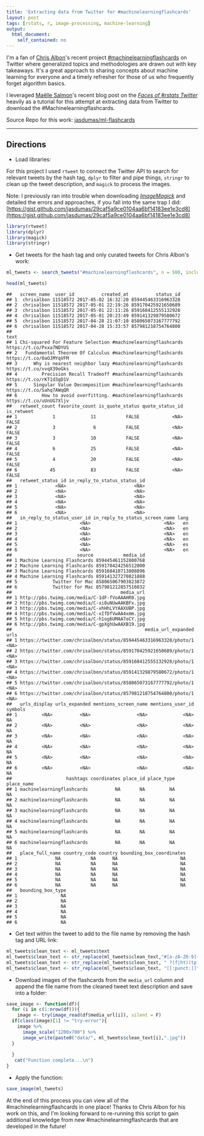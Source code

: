 ```yaml
---
title: 'Extracting data from Twitter for #machinelearningflashcards'
layout: post
tags: [rstats, r, image-processing, machine-learning]
output: 
  html_document: 
    self_contained: no
---
```




I'm a fan of [Chris Albon](https://chrisalbon.com/)'s recent project [#machinelearningflashcards](https://twitter.com/hashtag/machinelearningflashcards?src=hash) on Twitter where generalized topics and methodologies are drawn out with key takeaways. It's a great approach to sharing concepts about machine learning for everyone and a timely refresher for those of us who frequently forget algorithm basics.

I leveraged [Maëlle Salmon](https://github.com/maelle)'s recent blog post on the [*Faces of #rstats Twitter*](http://www.masalmon.eu/2017/03/19/facesofr/) heavily as a tutorial for this attempt at extracting data from Twitter to download the #Machinelearningflashcards.

Source Repo for this work: [jasdumas/ml-flashcards](https://github.com/jasdumas/ml-flashcards)
___

## Directions

- Load libraries:

For this project I used `rtweet` to connect the Twitter API to search for relevant tweets by the hash tag, `dplyr` to filter and pipe things, `stringr` to clean up the tweet description, and `magick` to process the images. 

Note: I previously ran into trouble when downloading [*ImageMagick*](https://www.imagemagick.org/script/index.php) and detailed the errors and approaches, if you fall into the same trap I did: [https://gist.github.com/jasdumas/29caf5a9ce0104aa6bf14183ee1e3cd8](https://gist.github.com/jasdumas/29caf5a9ce0104aa6bf14183ee1e3cd8)

```r
library(rtweet)
library(dplyr)
library(magick)
library(stringr)
```

- Get tweets for the hash tag and only curated tweets for Chris Albon's work: 

```r
ml_tweets <- search_tweets("#machinelearningflashcards", n = 500, include_rts = FALSE) %>% filter(screen_name == 'chrisalbon')
```


```r
head(ml_tweets)
```

```
##   screen_name  user_id          created_at          status_id
## 1  chrisalbon 11518572 2017-05-02 16:32:20 859445463316963328
## 2  chrisalbon 11518572 2017-05-01 22:19:26 859170425921650689
## 3  chrisalbon 11518572 2017-05-01 22:11:26 859168412555132928
## 4  chrisalbon 11518572 2017-05-01 20:23:49 859141329879580672
## 5  chrisalbon 11518572 2017-04-28 21:07:10 858065073167777792
## 6  chrisalbon 11518572 2017-04-28 15:33:57 857981218754764800
##                                                                                   text
## 1 Chi-squared For Feature Selection #machinelearningflashcards https://t.co/Pxxa7NDYUS
## 2   Fundamental Theorem Of Calculus #machinelearningflashcards https://t.co/0aOJMYqVFM
## 3      Why is nearest neighbor lazy #machinelearningflashcards https://t.co/vvqX39oGks
## 4         Precision Recall Tradeoff #machinelearningflashcards https://t.co/rKT1d3gD1V
## 5      Singular Value Decomposition #machinelearningflashcards https://t.co/Sahq7AWqQR
## 6         How to avoid overfitting. #machinelearningflashcards https://t.co/uUnUG7Xljv
##   retweet_count favorite_count is_quote_status quote_status_id is_retweet
## 1             1             11           FALSE            <NA>      FALSE
## 2             3              6           FALSE            <NA>      FALSE
## 3             3             10           FALSE            <NA>      FALSE
## 4             6             25           FALSE            <NA>      FALSE
## 5             4             20           FALSE            <NA>      FALSE
## 6            45             83           FALSE            <NA>      FALSE
##   retweet_status_id in_reply_to_status_status_id
## 1              <NA>                         <NA>
## 2              <NA>                         <NA>
## 3              <NA>                         <NA>
## 4              <NA>                         <NA>
## 5              <NA>                         <NA>
## 6              <NA>                         <NA>
##   in_reply_to_status_user_id in_reply_to_status_screen_name lang
## 1                       <NA>                           <NA>   en
## 2                       <NA>                           <NA>   en
## 3                       <NA>                           <NA>   en
## 4                       <NA>                           <NA>   en
## 5                       <NA>                           <NA>   es
## 6                       <NA>                           <NA>   en
##                        source           media_id
## 1 Machine Learning Flashcards 859445461152800768
## 2 Machine Learning Flashcards 859170424256512000
## 3 Machine Learning Flashcards 859168410713808896
## 4 Machine Learning Flashcards 859141327270821888
## 5             Twitter for Mac 858065067903823872
## 6             Twitter for Mac 857981212857516032
##                                        media_url
## 1 http://pbs.twimg.com/media/C-1dF-fVoAAAHR0.jpg
## 2 http://pbs.twimg.com/media/C-xi8uNUwAAKBFx.jpg
## 3 http://pbs.twimg.com/media/C-xhHhLVYAAXUBP.jpg
## 4 http://pbs.twimg.com/media/C-xIfDfVwAA4xmm.jpg
## 5 http://pbs.twimg.com/media/C-h1og6UMAA7oCY.jpg
## 6 http://pbs.twimg.com/media/C-gpXghUwAAXB19.jpg
##                                                 media_url_expanded urls
## 1 https://twitter.com/chrisalbon/status/859445463316963328/photo/1 <NA>
## 2 https://twitter.com/chrisalbon/status/859170425921650689/photo/1 <NA>
## 3 https://twitter.com/chrisalbon/status/859168412555132928/photo/1 <NA>
## 4 https://twitter.com/chrisalbon/status/859141329879580672/photo/1 <NA>
## 5 https://twitter.com/chrisalbon/status/858065073167777792/photo/1 <NA>
## 6 https://twitter.com/chrisalbon/status/857981218754764800/photo/1 <NA>
##   urls_display urls_expanded mentions_screen_name mentions_user_id symbols
## 1         <NA>          <NA>                 <NA>             <NA>      NA
## 2         <NA>          <NA>                 <NA>             <NA>      NA
## 3         <NA>          <NA>                 <NA>             <NA>      NA
## 4         <NA>          <NA>                 <NA>             <NA>      NA
## 5         <NA>          <NA>                 <NA>             <NA>      NA
## 6         <NA>          <NA>                 <NA>             <NA>      NA
##                    hashtags coordinates place_id place_type place_name
## 1 machinelearningflashcards          NA       NA         NA         NA
## 2 machinelearningflashcards          NA       NA         NA         NA
## 3 machinelearningflashcards          NA       NA         NA         NA
## 4 machinelearningflashcards          NA       NA         NA         NA
## 5 machinelearningflashcards          NA       NA         NA         NA
## 6 machinelearningflashcards          NA       NA         NA         NA
##   place_full_name country_code country bounding_box_coordinates
## 1              NA           NA      NA                       NA
## 2              NA           NA      NA                       NA
## 3              NA           NA      NA                       NA
## 4              NA           NA      NA                       NA
## 5              NA           NA      NA                       NA
## 6              NA           NA      NA                       NA
##   bounding_box_type
## 1                NA
## 2                NA
## 3                NA
## 4                NA
## 5                NA
## 6                NA
```

- Get text within the tweet to add to the file name by removing the hash tag and URL link: 

```r
ml_tweets$clean_text <- ml_tweets$text
ml_tweets$clean_text <- str_replace(ml_tweets$clean_text,"#[a-zA-Z0-9]{1,}", "") # remove the hashtag
ml_tweets$clean_text <- str_replace(ml_tweets$clean_text, " ?(f|ht)(tp)(s?)(://)(.*)[.|/](.*)", "") # remove the url link
ml_tweets$clean_text <- str_replace(ml_tweets$clean_text, "[[:punct:]]", "") # remove punctuation
```

- Download images of the flashcards from the `media_url` column and append the file name from the cleaned tweet text description and save into a folder:

```r
save_image <- function(df){
  for (i in c(1:nrow(df))){
    image <- try(image_read(df$media_url[i]), silent = F)
  if(class(image)[1] != "try-error"){
    image %>%
      image_scale("1200x700") %>%
      image_write(paste0("data/", ml_tweets$clean_text[i],".jpg"))
  }
 
  }
   cat("Function complete...\n")
}
```

- Apply the function:

```r
save_image(ml_tweets)
```


At the end of this process you can view all of the #machinelearningflashcards in one place! Thanks to Chris Albon for his work on this, and I'm looking forward to re-running this script to gain additional knowledge from new #machinelearningflashcards that are developed in the future! 


